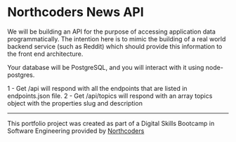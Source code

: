 # Northcoders News API

We will be building an API for the purpose of accessing application data programmatically. The intention here is to mimic the building of a real world backend service (such as Reddit) which should provide this information to the front end architecture.

Your database will be PostgreSQL, and you will interact with it using node-postgres.

1 - Get /api will respond with all the endpoints that are listed in endpoints.json file.
2 - Get /api/topics will respond with an array topics object with the properties slug and description

---

This portfolio project was created as part of a Digital Skills Bootcamp in Software Engineering provided by [Northcoders](https://northcoders.com/)
